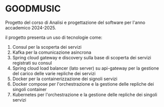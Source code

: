 # GOODMUSIC

Progetto del corso di Analisi e progettazione del software per l'anno accademico 2024-2025. 

il progetto presenta un uso di tecnologie come:
1. Consul per la scoperta dei servizi
2. Kafka per la comunicazione asincrona
3. Spring cloud gateway e discovery sulla base di scoperta dei servizi registrati su consul
4. Spring cloud load balancer (lato server) su api-gateway per la gestione del carico delle varie repliche dei servizi
5. Docker per la containerizzazione dei signoli servizi
6. Docker compose per l'orchestrazione e la gestione delle repliche dei singoli container
7. Kubernetes per l'orchestrazione e la gestione delle repliche dei singoli servizi
